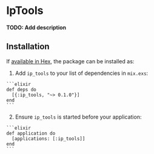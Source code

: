 # IpTools

**TODO: Add description**

## Installation

If [available in Hex](https://hex.pm/docs/publish), the package can be installed as:

  1. Add `ip_tools` to your list of dependencies in `mix.exs`:

    ```elixir
    def deps do
      [{:ip_tools, "~> 0.1.0"}]
    end
    ```

  2. Ensure `ip_tools` is started before your application:

    ```elixir
    def application do
      [applications: [:ip_tools]]
    end
    ```
